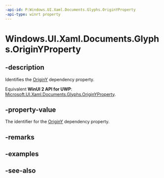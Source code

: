 ```yaml
---
-api-id: P:Windows.UI.Xaml.Documents.Glyphs.OriginYProperty
-api-type: winrt property
---
```


<!-- Property syntax
public Windows.UI.Xaml.DependencyProperty OriginYProperty { get; }
-->

# Windows.UI.Xaml.Documents.Glyphs.OriginYProperty

## -description
Identifies the [OriginY](glyphs_originy.md) dependency property.

Equivalent **WinUI 2 API for UWP**: [Microsoft.UI.Xaml.Documents.Glyphs.OriginYProperty](/windows/winui/api/microsoft.ui.xaml.documents.glyphs.originyproperty).

## -property-value
The identifier for the [OriginY](glyphs_originy.md) dependency property.

## -remarks

## -examples

## -see-also
